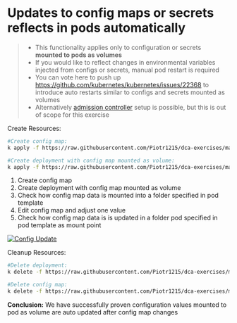 # Updates to config maps or secrets reflects in pods automatically

> - This functionality applies only to configuration or secrets **mounted to pods as volumes**
> - If you would like to reflect changes in environmental variables injected from configs or secrets, manual pod restart is required
> - You can vote here to push up https://github.com/kubernetes/kubernetes/issues/22368 to introduce auto restarts similar to configs and secrets mounted as volumes
> - Alternatively [admission controller](https://github.com/xing/kubernetes-deployment-restart-controller) setup is possible, but this is out of scope for this exercise

Create Resources:

``` bash
#Create config map:
k apply -f https://raw.githubusercontent.com/Piotr1215/dca-exercises/master/k8s/configuration/1-create-configmap.yaml

#Create deployment with config map mounted as volume:
k apply -f https://raw.githubusercontent.com/Piotr1215/dca-exercises/master/k8s/configuration/4-Create-deployment.yaml
```

1. Create config map
2. Create deployment with config map mounted as volume
3. Check how config map data is mounted into a folder specified in pod template
4. Edit config map and adjust one value
5. Check how config map data is is updated in a folder pod specified in pod template as mount point

[![Config Update](https://asciinema.org/a/384415.svg)](https://asciinema.org/a/384415)

Cleanup Resources:

``` bash
#Delete deployment:
k delete -f https://raw.githubusercontent.com/Piotr1215/dca-exercises/master/k8s/configuration/4-Create-deployment.yaml

#Delete config map:
k delete -f https://raw.githubusercontent.com/Piotr1215/dca-exercises/master/k8s/configuration/1-create-configmap.yaml
```

**Conclusion:** We have successfully proven configuration values mounted to pod as volume are auto updated after config map changes